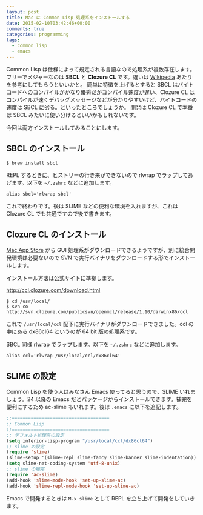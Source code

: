 ```yaml
---
layout: post
title: Mac に Common Lisp 処理系をインストールする
date: 2015-02-10T03:42:46+00:00
comments: true
categories: programming
tags:
  - common lisp
  - emacs
---
```


Common Lisp は仕様によって規定される言語なので処理系が複数存在します。フリーでメジャーなのは <strong>SBCL</strong> と <strong>Clozure CL</strong> です。違いは <a href="http://ja.wikipedia.org/wiki/Common_Lisp" title="Common_Lisp" target="_blank">Wikipedia</a> あたりを参考にしてもらうといいかと。
簡単に特徴を上げるとすると SBCL はバイトコードへのコンパイルがかなり優秀だがコンパイル速度が遅い、Clozure CL はコンパイルが速くデバッグメッセージなどが分かりやすいけど、バイトコードの速度は SBCL に劣る。といったところでしょうか。
開発は Clozure CL で本番は SBCL みたいに使い分けるといいかもしれないです。

今回は両方インストールしてみることにします。

## SBCL のインストール

    $ brew install sbcl

REPL するときに、ヒストリーの行き来ができないので rlwrap でラップしてあげます。以下を `~/.zshrc` などに追加します。

    alias sbcl='rlwrap sbcl'

これで終わりです。後は SLIME などの便利な環境を入れますが、これは Clozure CL でも共通ですので後で書きます。


## Clozure CL のインストール
<a href="https://itunes.apple.com/us/app/clozure-cl/id489900618?mt=12" title="MacAppStore" target="_blank">Mac App Store</a> から GUI 処理系がダウンロードできるようですが、別に統合開発環境は必要ないので SVN で実行バイナリをダウンロードする形でインストールします。

インストール方法は公式サイトに準拠します。

http://ccl.clozure.com/download.html

    $ cd /usr/local/
    $ svn co http://svn.clozure.com/publicsvn/openmcl/release/1.10/darwinx86/ccl

これで `/usr/local/ccl` 配下に実行バイナリがダウンロードできました。ccl の中にある dx86cl64 というのが 64 bit 版の処理系です。

SBCL 同様 rlwrap でラップします。以下を `~/.zshrc` などに追加します。

    alias ccl='rlwrap /usr/local/ccl/dx86cl64'


## SLIME の設定
Common Lisp を使う人はみなさん Emacs 使ってると思うので、SLIME いれましょう。24 以降の Emacs だとパッケージからインストールできます。補完を便利にするため ac-slime もいれます。後は `.emacs` に以下を追記します。

```lisp
;;====================================
;; Common Lisp
;;====================================
;; デフォルト処理系の設定
(setq inferior-lisp-program "/usr/local/ccl/dx86cl64")
;; slime の設定
(require 'slime)
(slime-setup '(slime-repl slime-fancy slime-banner slime-indentation))
(setq slime-net-coding-system 'utf-8-unix)
;; slime の補完
(require 'ac-slime)
(add-hook 'slime-mode-hook 'set-up-slime-ac)
(add-hook 'slime-repl-mode-hook 'set-up-slime-ac)
```

Emacs で開発するときは `M-x slime` として REPL を立ち上げて開発をしていきます。
